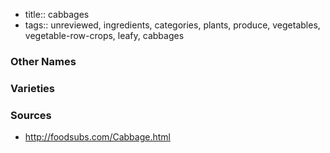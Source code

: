 - title:: cabbages
- tags:: unreviewed, ingredients, categories, plants, produce, vegetables, vegetable-row-crops, leafy, cabbages


### Other Names


### Varieties


### Sources
* http://foodsubs.com/Cabbage.html
